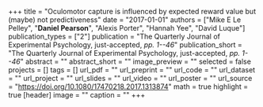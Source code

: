 +++
title = "Oculomotor capture is influenced by expected reward value but (maybe) not predictiveness"
date = "2017-01-01"
authors = ["Mike E Le Pelley", "__Daniel Pearson__", "Alexis Porter", "Hannah Yee", "David Luque"]
publication_types = ["2"]
publication = "The Quarterly Journal of Experimental Psychology, just-accepted, _pp. 1--46_"
publication_short = "The Quarterly Journal of Experimental Psychology, just-accepted, _pp. 1--46_"
abstract = ""
abstract_short = ""
image_preview = ""
selected = false
projects = []
tags = []
url_pdf = ""
url_preprint = ""
url_code = ""
url_dataset = ""
url_project = ""
url_slides = ""
url_video = ""
url_poster = ""
url_source = "https://doi.org/10.1080/17470218.2017.1313874"
math = true
highlight = true
[header]
image = ""
caption = ""
+++
